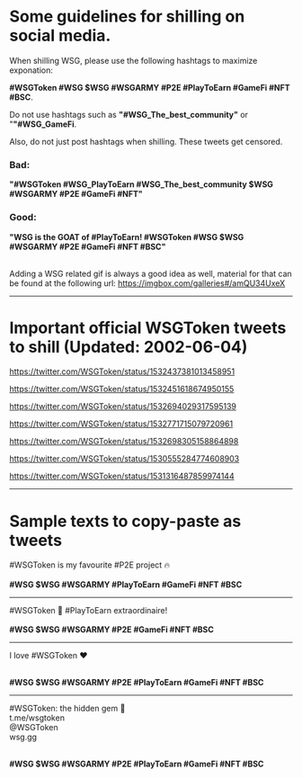 <h1>Some guidelines for shilling on social media.</h1>

When shilling WSG, please use the following hashtags to maximize exponation:

<b>#WSGToken #WSG $WSG #WSGARMY #P2E #PlayToEarn #GameFi #NFT #BSC</b>.

Do not use hashtags such as <b>"#WSG_The_best_community"</b> or "<b>"#WSG_GameFi</b>.


Also, do not just post hashtags when shilling. These tweets get censored.


<h3>Bad:</h3>
<b>"#WSGToken #WSG_PlayToEarn #WSG_The_best_community $WSG #WSGARMY #P2E #GameFi #NFT"</b>

<h3>Good:</h3>
<b>"WSG is the GOAT of #PlayToEarn!
#WSGToken #WSG $WSG #WSGARMY #P2E #GameFi #NFT #BSC"</b>
<br>
<br>


Adding a WSG related gif is always a good idea as well, material for that can be found at the following url:
https://imgbox.com/galleries#/amQU34UxeX
<hr>
<h1>Important official WSGToken tweets to shill (Updated: 2002-06-04)</h1>

https://twitter.com/WSGToken/status/1532437381013458951

https://twitter.com/WSGToken/status/1532451618674950155

https://twitter.com/WSGToken/status/1532694029317595139

https://twitter.com/WSGToken/status/1532771715079720961

https://twitter.com/WSGToken/status/1532698305158864898

https://twitter.com/WSGToken/status/1530555284774608903

https://twitter.com/WSGToken/status/1531316487859974144
<hr>
<h1>Sample texts to copy-paste as tweets</h1>

#WSGToken is my favourite #P2E project 🔥
<br>  
<b>#WSG $WSG #WSGARMY #PlayToEarn #GameFi #NFT #BSC</b>
<hr>
#WSGToken 🙌 #PlayToEarn extraordinaire!
<br><br>
<b>#WSG $WSG #WSGARMY #P2E #GameFi #NFT #BSC </b>
<hr>
I love #WSGToken ❤️ <br><br>
  
<b>#WSG $WSG #WSGARMY #P2E #PlayToEarn #GameFi #NFT #BSC</b>
<hr>
#WSGToken: the hidden gem 💎 <br>
t.me/wsgtoken<br>
@WSGToken<br>
wsg.gg
<br><br>
  
<b>#WSG $WSG #WSGARMY #P2E #PlayToEarn #GameFi #NFT #BSC</b>
